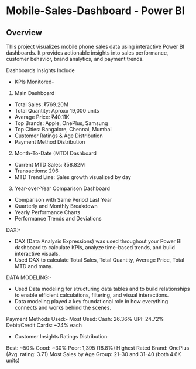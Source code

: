 # Mobile-Sales-Dashboard - Power BI

## Overview

This project visualizes mobile phone sales data using interactive Power BI dashboards. It provides actionable insights into sales performance, customer behavior, brand analytics, and payment trends.


Dashboards Insights Include
* KPIs Monitored-

1. Main Dashboard
- Total Sales: ₹769.20M
- Total Quantity: Aproxx 19,000 units
- Average Price: ₹40.11K
- Top Brands: Apple, OnePlus, Samsung
- Top Cities: Bangalore, Chennai, Mumbai
- Customer Ratings & Age Distribution
- Payment Method Distribution

2. Month-To-Date (MTD) Dashboard
- Current MTD Sales: ₹58.82M
- Transactions: 296
- MTD Trend Line: Sales growth visualized by day

3. Year-over-Year Comparison Dashboard
- Comparison with Same Period Last Year
- Quarterly and Monthly Breakdown
- Yearly Performance Charts
- Performance Trends and Deviations

DAX:- 
- DAX (Data Analysis Expressions) was used throughout your Power BI dashboard to calculate KPIs, analyze time-based trends, and build interactive visuals.
- Used DAX to calculate Total Sales, Total Quantity, Average Price, Total MTD and many.

DATA MODELING:- 
- Used Data modeling for structuring data tables and to build relationships to enable efficient calculations, filtering, and visual interactions.
- Data modeling played a key foundational role in how everything connects and works behind the scenes.


Payment Methods Used:-
Most Used:
Cash: 26.36%
UPI: 24.72%
Debit/Credit Cards: ~24% each

* Customer Insights
Ratings Distribution:

Best: ~50%
Good: ~30%
Poor: 1,395 (18.8%)
Highest Rated Brand: OnePlus (Avg. rating: 3.71)
Most Sales by Age Group: 21–30 and 31–40 (both 4.6K units)
